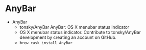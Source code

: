 # AnyBar
- [AnyBar](https://github.com/tonsky/AnyBar)
  -  tonsky/AnyBar AnyBar: OS X menubar status indicator
  - OS X menubar status indicator. Contribute to tonsky/AnyBar development by creating an account on GitHub.
  - `brew cask install AnyBar`
